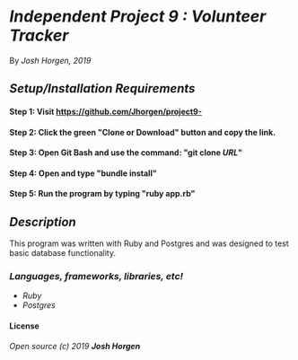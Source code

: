 # _Independent Project 9 : **Volunteer Tracker**_

By _Josh Horgen, 2019_

## _Setup/Installation Requirements_
#### Step 1: Visit https://github.com/Jhorgen/project9-
#### Step 2: Click the green "Clone or Download" button and copy the link.
#### Step 3: Open Git Bash and use the command: "git clone _____URL_____"
#### Step 4: Open and type "bundle install"
#### Step 5: Run the program by typing "ruby app.rb"


## _Description_
This program was written with Ruby and Postgres and was designed to test basic database functionality.


### _Languages, frameworks, libraries, etc!_

* _Ruby_
* _Postgres_

#### License
_Open source (c) 2019 **Josh Horgen**_
